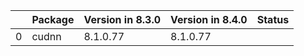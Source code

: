 <!-- markdown-link-check-disable -->

|    | Package   | Version in 8.3.0   | Version in 8.4.0   | Status   |
|---:|:----------|:-------------------|:-------------------|:---------|
|  0 | cudnn     | 8.1.0.77           | 8.1.0.77           |          |